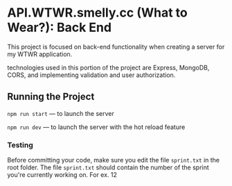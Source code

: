 # API.WTWR.smelly.cc (What to Wear?): Back End
This project is focused on back-end functionality when creating a server for my WTWR application.

technologies used in this portion of the project are Express, MongoDB, CORS, and implementing validation and user authorization.

## Running the Project
`npm run start` — to launch the server 

`npm run dev` — to launch the server with the hot reload feature

### Testing
Before committing your code, make sure you edit the file `sprint.txt` in the root folder. The file `sprint.txt` should contain the number of the sprint you're currently working on. For ex. 12
